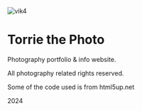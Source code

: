 ![vik4](https://github.com/user-attachments/assets/a4e44032-dad6-4117-86e4-dad6ee027b81)

<h1> Torrie the Photo </h1>

Photography portfolio & info website.

All photography related rights reserved.

Some of the code used is from html5up.net

2024

